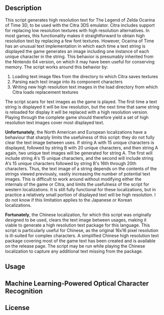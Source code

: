 ## Description
This script generates high resolution text for The Legend of Zelda Ocarina of
Time 3D, to be used with the Citra 3DS emulator. Citra includes support for
replacing low resolution textures with high resolution alternatives. In most
games, this functionality makes it straightforward to obtain high resolution
text by replacing a few font textures. However, Ocarina of Time has an unusual
text implementation in which each time a text string is displayed the game
generates an image including one instance of each unique character in the
string. This behavior is presumably inherited from the Nintendo 64 version, on
which it may have been useful for conserving memory. The script works around
this behavior by:

1. Loading text image files from the directory to which Citra saves textures
2. Parsing each text image into its component characters
3. Writing new high resolution text images in the load directory from which
   Citra loads replacement textures

The script scans for text images as the game is played. The first time a text
string is displayed it will be low resolution, but the next time that same
string is reloaded for display it will be replaced with a high resolution
version. Playing through the complete game should therefore yield a set of
high resolution text images cover most displayed text.

**Unfortunately**, the North American and European localizations have a
behaviour that sharply limits the usefulness of this script: they do not fully
clear the text image between uses. If string A with 15 unique characters is
displayed, followed by string B with 20 unique characters, and then string A
again, two unique text images will be generated for string A. The first will
include string A's 15 unique characters, and the second will include string A's
15 unique characters followed by string B's 16th through 20th characters. Thus,
the text image of a string depends on the contents of the strings viewed
previously, vastly increasing the number of potential text images. This is
difficult to work around without modifying either the internals of the game or
Citra, and limits the usefulness of the script for western localizations. It is
still fully functional for these localizations, but in practice a relatively
small portion of displayed text will be high resolution. I do not know if this
limitation applies to the Japanese or Korean localizations.

**Fortunately**, the Chinese localization, for which this script was originally
designed to be used, clears the text image between usages, making it viable to
generate a high resolution text package for this language. This script is
particularly useful for Chinese, as the original 16x16 pixel resolution is
ill-suited for complex characters. A simplified Chinese high resolution text
package covering most of the game text has been created and is available on the
release page. The script may be run while playing the Chinese localization to
capture any additional text missing from the package.

## Usage

## Machine Learning-Powered Optical Character Recognition

## License
